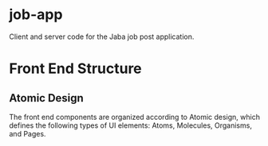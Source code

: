 # job-app
Client and server code for the Jaba job post application.

# Front End Structure

## Atomic Design
The front end components are organized according to Atomic design, which defines the following types of UI elements: Atoms, Molecules, Organisms, and Pages.
